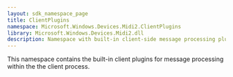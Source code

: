 ```yaml
---
layout: sdk_namespace_page
title: ClientPlugins
namespace: Microsoft.Windows.Devices.Midi2.ClientPlugins
library: Microsoft.Windows.Devices.Midi2.dll
description: Namespace with built-in client-side message processing plugins
---
```


This namespace contains the built-in client plugins for message processing within the the client process.
